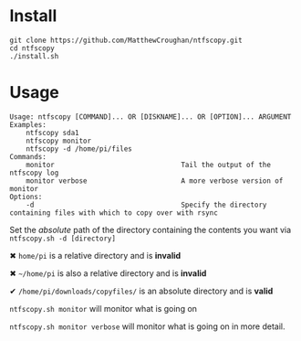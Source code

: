 # Install

```
git clone https://github.com/MatthewCroughan/ntfscopy.git
cd ntfscopy
./install.sh
```

# Usage

```
Usage: ntfscopy [COMMAND]... OR [DISKNAME]... OR [OPTION]... ARGUMENT
Examples:
    ntfscopy sda1
    ntfscopy monitor
    ntfscopy -d /home/pi/files
Commands:
    monitor                               Tail the output of the ntfscopy log
    monitor verbose                       A more verbose version of monitor
Options:
    -d                                    Specify the directory containing files with which to copy over with rsync
```

Set the *absolute* path of the directory containing the contents you want via `ntfscopy.sh -d [directory]`

✖ `home/pi` is a relative directory and is **invalid**

✖ `~/home/pi` is also a relative directory and is **invalid**

✔ `/home/pi/downloads/copyfiles/` is an absolute directory and is **valid**

`ntfscopy.sh monitor` will monitor what is going on

`ntfscopy.sh monitor verbose` will monitor what is going on in more detail.

